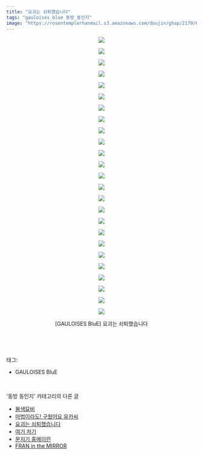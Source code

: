 ```yaml
---
title: "요괴는 쇠퇴했습니다"
tags: "gauloises_blue 동방_동인지"
image: "https://rosentemplerhanmail.s3.amazonaws.com/doujin/ghap/2179/001.jpg"
---
```

<div class="article">
<p style="text-align: center; clear: none; float: none;"><img src="{{ site.imgserver11 }}/ghap/2179/001.jpg"/></p>
<p style="text-align: center; clear: none; float: none;"><img src="{{ site.imgserver11 }}/ghap/2179/002.jpg"/></p>
<p style="text-align: center; clear: none; float: none;"><img src="{{ site.imgserver11 }}/ghap/2179/003.jpg"/></p>
<p style="text-align: center; clear: none; float: none;"><img src="{{ site.imgserver11 }}/ghap/2179/004.jpg"/></p>
<p style="text-align: center; clear: none; float: none;"><img src="{{ site.imgserver11 }}/ghap/2179/005.jpg"/></p>
<p style="text-align: center; clear: none; float: none;"><img src="{{ site.imgserver11 }}/ghap/2179/006.jpg"/></p>
<p style="text-align: center; clear: none; float: none;"><img src="{{ site.imgserver11 }}/ghap/2179/007.jpg"/></p>
<p style="text-align: center; clear: none; float: none;"><img src="{{ site.imgserver11 }}/ghap/2179/008.jpg"/></p>
<p style="text-align: center; clear: none; float: none;"><img src="{{ site.imgserver11 }}/ghap/2179/009.jpg"/></p>
<p style="text-align: center; clear: none; float: none;"><img src="{{ site.imgserver11 }}/ghap/2179/010.jpg"/></p>
<p style="text-align: center; clear: none; float: none;"><img src="{{ site.imgserver11 }}/ghap/2179/011.jpg"/></p>
<p style="text-align: center; clear: none; float: none;"><img src="{{ site.imgserver11 }}/ghap/2179/012.jpg"/></p>
<p style="text-align: center; clear: none; float: none;"><img src="{{ site.imgserver11 }}/ghap/2179/013.jpg"/></p>
<p style="text-align: center; clear: none; float: none;"><img src="{{ site.imgserver11 }}/ghap/2179/014.jpg"/></p>
<p style="text-align: center; clear: none; float: none;"><img src="{{ site.imgserver11 }}/ghap/2179/015.jpg"/></p>
<p style="text-align: center; clear: none; float: none;"><img src="{{ site.imgserver11 }}/ghap/2179/016.jpg"/></p>
<p style="text-align: center; clear: none; float: none;"><img src="{{ site.imgserver11 }}/ghap/2179/017.jpg"/></p>
<p style="text-align: center; clear: none; float: none;"><img src="{{ site.imgserver11 }}/ghap/2179/018.jpg"/></p>
<p style="text-align: center; clear: none; float: none;"><img src="{{ site.imgserver11 }}/ghap/2179/019.jpg"/></p>
<p style="text-align: center; clear: none; float: none;"><img src="{{ site.imgserver11 }}/ghap/2179/020.jpg"/></p>
<p style="text-align: center; clear: none; float: none;"><img src="{{ site.imgserver11 }}/ghap/2179/021.jpg"/></p>
<p style="text-align: center; clear: none; float: none;"><img src="{{ site.imgserver11 }}/ghap/2179/022.jpg"/></p>
<p style="text-align: center; clear: none; float: none;"><img src="{{ site.imgserver11 }}/ghap/2179/023.jpg"/></p>
<p style="text-align: center; clear: none; float: none;"><img src="{{ site.imgserver11 }}/ghap/2179/024.jpg"/></p>
<p style="text-align: center; clear: none; float: none;"><img src="{{ site.imgserver11 }}/ghap/2179/025.jpg"/></p>
<p style="text-align: center; clear: none; float: none;">[GAULOISES BluE] 요괴는 쇠퇴했습니다</p>
<p><br/></p>
</div><br/>
<div class="tagTrail">
<p>태그: </p>
<ul>
<li>GAULOISES BluE</li>
</ul>
</div><br/>
<div class="another">
<p>'동방 동인지' 카테고리의 다른 글</p>
<ul>
<li><a href="/ghap_2181">봄색묘비</a></li>
<li><a href="/ghap_2180">마법이라도! 구웠어요 유카씨</a></li>
<li><a href="/ghap_2179">요괴는 쇠퇴했습니다</a></li>
<li><a href="/ghap_2178">여기 저기</a></li>
<li><a href="/ghap_2177">문지기 홍메이린</a></li>
<li><a href="/ghap_2176">FRAN in the MIRROR</a></li>
</ul>
</div><br/>
<div class="cb_module cb_fluid">
<div class="cb_wrt cb_profile">
</div><!-- commentList close -->
</div><br/>
